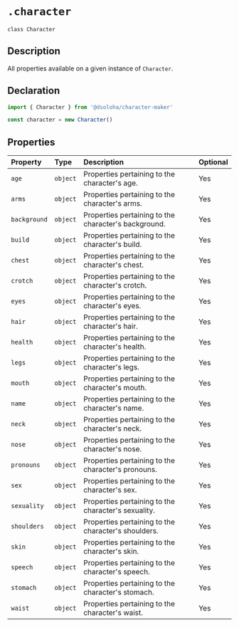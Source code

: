 # <h1>`.character`</h1>

`class Character`

## Description

All properties available on a given instance of `Character`.

## Declaration

```js
import { Character } from '@dsoloha/character-maker'

const character = new Character()
```

## Properties

| Property      | Type     | Description                                            | Optional |
| :------------ | :------- | :----------------------------------------------------- | :------- |
| `age`         | `object` | Properties pertaining to the character's age.          | Yes      |
| `arms`        | `object` | Properties pertaining to the character's arms.         | Yes      |
| `background`  | `object` | Properties pertaining to the character's background.   | Yes      |
| `build`       | `object` | Properties pertaining to the character's build.        | Yes      |
| `chest`       | `object` | Properties pertaining to the character's chest.        | Yes      |
| `crotch`      | `object` | Properties pertaining to the character's crotch.       | Yes      |
| `eyes`        | `object` | Properties pertaining to the character's eyes.         | Yes      |
| `hair`        | `object` | Properties pertaining to the character's hair.         | Yes      |
| `health`      | `object` | Properties pertaining to the character's health.       | Yes      |
| `legs`        | `object` | Properties pertaining to the character's legs.         | Yes      |
| `mouth`       | `object` | Properties pertaining to the character's mouth.        | Yes      |
| `name`        | `object` | Properties pertaining to the character's name.         | Yes      |
| `neck`        | `object` | Properties pertaining to the character's neck.         | Yes      |
| `nose`        | `object` | Properties pertaining to the character's nose.         | Yes      |
| `pronouns`    | `object` | Properties pertaining to the character's pronouns.     | Yes      |
| `sex`         | `object` | Properties pertaining to the character's sex.          | Yes      |
| `sexuality`   | `object` | Properties pertaining to the character's sexuality.    | Yes      |
| `shoulders`   | `object` | Properties pertaining to the character's shoulders.    | Yes      |
| `skin`        | `object` | Properties pertaining to the character's skin.         | Yes      |
| `speech`      | `object` | Properties pertaining to the character's speech.       | Yes      |
| `stomach`     | `object` | Properties pertaining to the character's stomach.      | Yes      |
| `waist`       | `object` | Properties pertaining to the character's waist.        | Yes      |
